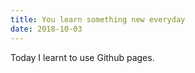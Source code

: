 ```yaml
---
title: You learn something new everyday
date: 2018-10-03
---
```

Today I learnt to use Github pages.
